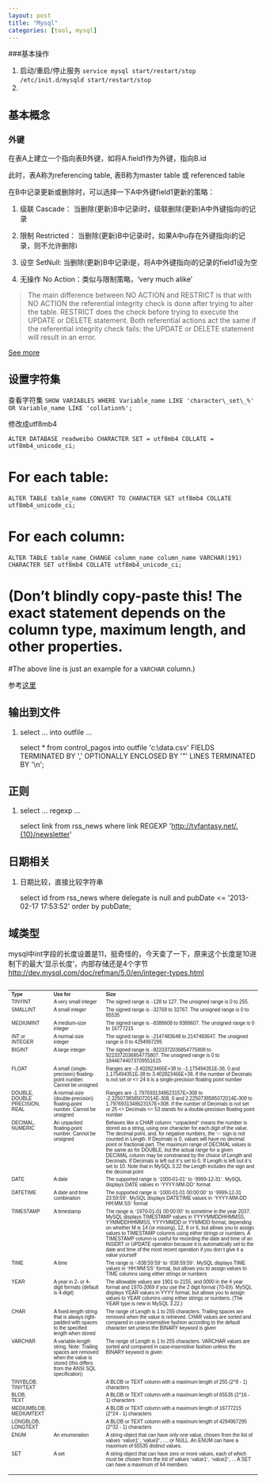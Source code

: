 ```yaml
---
layout: post
title: "Mysql"
categories: [tool, mysql]
---
```


###基本操作
1. 启动/重启/停止服务 `service mysql start/restart/stop` `/etc/init.d/mysqld start/restart/stop`
2. 

## 基本概念

### 外键

在表A上建立一个指向表B外键，如将A.field1作为外键，指向B.id

此时，表A称为referencing table, 表B称为master table 或 referenced table

在B中记录更新或删除时，可以选择一下A中外键field1更新的策略：

1. 级联 Cascade： 当删除(更新)B中记录i时，级联删除(更新)A中外键指向i的记录

1. 限制 Restricted： 当删除(更新)B中记录i时，如果A中u存在外键指向i的记录，则不允许删除i

1. 设空 SetNull:  当删除(更新)B中记录i是，将A中外键指向i的记录的field1设为空

1. 无操作 No Action：类似与限制策略，‘very much alike’
  >The main difference between NO ACTION and RESTRICT is that with NO ACTION the referential integrity check is done after trying to alter the table. RESTRICT does the check before trying to execute the UPDATE or DELETE statement. Both referential actions act the same if the referential integrity check fails: the UPDATE or DELETE statement will result in an error.

[See more](http://en.wikipedia.org/wiki/Foreign_key)

## 设置字符集

查看字符集 `SHOW VARIABLES WHERE Variable_name LIKE 'character\_set\_%' OR Variable_name LIKE 'collation%';`

修改成utf8mb4

    ALTER DATABASE readweibo CHARACTER SET = utf8mb4 COLLATE = utf8mb4_unicode_ci;
# For each table:
    ALTER TABLE table_name CONVERT TO CHARACTER SET utf8mb4 COLLATE utf8mb4_unicode_ci;
# For each column:
    ALTER TABLE table_name CHANGE column_name column_name VARCHAR(191) CHARACTER SET utf8mb4 COLLATE utf8mb4_unicode_ci;
# (Don’t blindly copy-paste this! The exact statement depends on the column type, maximum length, and other properties. 
#The above line is just an example for a `VARCHAR` column.) 


参考[这里](http://www.aydnw.com/html/database/mysql/24603.html)

## 输出到文件
1. select ... into outfile ...

    select * from control_pagos
    into outfile 'c:\\data.csv' 
    FIELDS TERMINATED BY ',' 
    OPTIONALLY ENCLOSED BY '"'
    LINES TERMINATED BY '\n';

## 正则

1. select ... regexp ...

    select link from rss_news where link REGEXP 'http://tvfantasy.net/.{10}/newsletter'

## 日期相关

1. 日期比较，直接比较字符串

    select id from rss_news where delegate is null and pubDate <= '2013-02-17 17:53:52' order by pubDate;

## 域类型


mysql中int字段的长度设置是11，挺奇怪的，今天查了一下，原来这个长度是10进制下的最大‘显示长度’，内部存储还是4个字节 http://dev.mysql.com/doc/refman/5.0/en/integer-types.html

<pre>
<TABLE><TR VALIGN=TOP><TD><FONT FACE="Arial" SIZE="1"><B>Type
<BR></B></FONT></TD><TD><FONT FACE="Arial" SIZE="1"><B>Use for
<BR></B></FONT></TD><TD><FONT FACE="Arial" SIZE="1"><B>Size
<BR></B></FONT></TD></TR><TR VALIGN=TOP><TD><FONT FACE="Arial" SIZE="1">TINYINT
<BR></FONT></TD><TD><FONT FACE="Arial" SIZE="1">A very small integer
<BR></FONT></TD><TD><FONT FACE="Arial" SIZE="1">The signed range is </FONT><FONT FACE="Times New Roman Baltic" SIZE="1">–</FONT><FONT FACE="Arial" SIZE="1">128 to 127. The unsigned range is 0 to 255.
<BR></FONT></TD></TR><TR VALIGN=TOP><TD><FONT FACE="Arial" SIZE="1">SMALLINT
<BR></FONT></TD><TD><FONT FACE="Arial" SIZE="1">A small integer
<BR></FONT></TD><TD><FONT FACE="Arial" SIZE="1">The signed range is </FONT><FONT FACE="Times New Roman Baltic" SIZE="1">–</FONT><FONT FACE="Arial" SIZE="1">32768 to 32767. The unsigned range is 0 to 65535
<BR></FONT></TD></TR><TR VALIGN=TOP><TD><FONT FACE="Arial" SIZE="1">MEDIUMINT
<BR></FONT></TD><TD><FONT FACE="Arial" SIZE="1">A medium-size integer
<BR></FONT></TD><TD><FONT FACE="Arial" SIZE="1">The signed range is </FONT><FONT FACE="Times New Roman Baltic" SIZE="1">–</FONT><FONT FACE="Arial" SIZE="1">8388608 to 8388607. The unsigned range is 0 to 16777215
<BR></FONT></TD></TR><TR VALIGN=TOP><TD><FONT FACE="Arial" SIZE="1">INT or INTEGER
<BR></FONT></TD><TD><FONT FACE="Arial" SIZE="1">A normal-size integer
<BR></FONT></TD><TD><FONT FACE="Arial" SIZE="1">The signed range is </FONT><FONT FACE="Times New Roman Baltic" SIZE="1">–</FONT><FONT FACE="Arial" SIZE="1">2147483648 to 2147483647. The unsigned range is 0 to 4294967295
<BR></FONT></TD></TR><TR VALIGN=TOP><TD><FONT FACE="Arial" SIZE="1">BIGINT
<BR></FONT></TD><TD><FONT FACE="Arial" SIZE="1">A large integer
<BR></FONT></TD><TD><FONT FACE="Arial" SIZE="1">The signed range is </FONT><FONT FACE="Times New Roman Baltic" SIZE="1">–</FONT><FONT FACE="Arial" SIZE="1">9223372036854775808 to 9223372036854775807. The unsigned range is 0 to
18446744073709551615
<BR></FONT></TD></TR><TR VALIGN=TOP><TD><FONT FACE="Arial" SIZE="1">FLOAT
<BR></FONT></TD><TD><FONT FACE="Arial" SIZE="1">A small (single-precision) floating-point number. Cannot be unsigned
<BR></FONT></TD><TD><FONT FACE="Arial" SIZE="1">Ranges are </FONT><FONT FACE="Times New Roman Baltic" SIZE="1">–</FONT><FONT FACE="Arial" SIZE="1">3.402823466E+38 to </FONT><FONT FACE="Times New Roman Baltic" SIZE="1">–</FONT><FONT FACE="Arial" SIZE="1">1.175494351E-38, 0 and 1.175494351E-38 to 3.402823466E+38. If the number of
Decimals is not set or &lt;= 24 it is a single-precision floating point number
<BR></FONT></TD></TR><TR VALIGN=TOP><TD><FONT FACE="Arial" SIZE="1">DOUBLE,
<BR>DOUBLE PRECISION,
<BR>REAL
<BR></FONT></TD><TD><FONT FACE="Arial" SIZE="1">A normal-size (double-precision) floating-point number. Cannot be unsigned
<BR></FONT></TD><TD><FONT FACE="Arial" SIZE="1">Ranges are -1.7976931348623157E+308 to -2.2250738585072014E-308, 0 and
2.2250738585072014E-308 to 1.7976931348623157E+308. If the number of Decimals is not
set or 25 &lt;= Decimals &lt;= 53 stands for a double-precision floating point number
<BR></FONT></TD></TR><TR VALIGN=TOP><TD><FONT FACE="Arial" SIZE="1">DECIMAL,
<BR>NUMERIC
<BR></FONT></TD><TD><FONT FACE="Arial" SIZE="1">An unpacked floating-point number. Cannot be unsigned
<BR></FONT></TD><TD><FONT FACE="Arial" SIZE="1">Behaves like a CHAR column: </FONT><FONT FACE="Times New Roman Baltic" SIZE="1">“</FONT><FONT FACE="Arial" SIZE="1">unpacked</FONT><FONT FACE="Times New Roman Baltic" SIZE="1">”</FONT><FONT FACE="Arial" SIZE="1"> means the number is stored as a string, using one character for each digit of
the value. The decimal point, and, for negative numbers, the </FONT><FONT FACE="Times New Roman Baltic" SIZE="1">‘</FONT><FONT FACE="Arial" SIZE="1">-</FONT><FONT FACE="Times New Roman Baltic" SIZE="1">‘</FONT><FONT FACE="Arial" SIZE="1"> sign is not counted in Length. If Decimals is 0, values will have no decimal
point or fractional part. The maximum range of DECIMAL values is the same as
for DOUBLE, but the actual range for a given DECIMAL column may be constrained by
the choice of Length and Decimals. If Decimals is left out it</FONT><FONT FACE="Times New Roman Baltic" SIZE="1">’</FONT><FONT FACE="Arial" SIZE="1">s set to 0. If Length is left out it</FONT><FONT FACE="Times New Roman Baltic" SIZE="1">’</FONT><FONT FACE="Arial" SIZE="1">s set to 10. Note that in MySQL 3.22 the Length includes the sign and the
decimal point
<BR></FONT></TD></TR><TR VALIGN=TOP><TD><FONT FACE="Arial" SIZE="1">DATE
<BR></FONT></TD><TD><FONT FACE="Arial" SIZE="1">A date
<BR></FONT></TD><TD><FONT FACE="Arial" SIZE="1">The supported range is </FONT><FONT FACE="Times New Roman Baltic" SIZE="1">‘</FONT><FONT FACE="Arial" SIZE="1">1000-01-01</FONT><FONT FACE="Times New Roman Baltic" SIZE="1">’</FONT><FONT FACE="Arial" SIZE="1"> to </FONT><FONT FACE="Times New Roman Baltic" SIZE="1">‘</FONT><FONT FACE="Arial" SIZE="1">9999-12-31</FONT><FONT FACE="Times New Roman Baltic" SIZE="1">’</FONT><FONT FACE="Arial" SIZE="1">. MySQL displays DATE values in </FONT><FONT FACE="Times New Roman Baltic" SIZE="1">‘</FONT><FONT FACE="Arial" SIZE="1">YYYY-MM-DD</FONT><FONT FACE="Times New Roman Baltic" SIZE="1">’</FONT><FONT FACE="Arial" SIZE="1"> format
<BR></FONT></TD></TR><TR VALIGN=TOP><TD><FONT FACE="Arial" SIZE="1">DATETIME
<BR></FONT></TD><TD><FONT FACE="Arial" SIZE="1">A date and time combination
<BR></FONT></TD><TD><FONT FACE="Arial" SIZE="1">The supported range is </FONT><FONT FACE="Times New Roman Baltic" SIZE="1">‘</FONT><FONT FACE="Arial" SIZE="1">1000-01-01 00:00:00</FONT><FONT FACE="Times New Roman Baltic" SIZE="1">’</FONT><FONT FACE="Arial" SIZE="1"> to </FONT><FONT FACE="Times New Roman Baltic" SIZE="1">‘</FONT><FONT FACE="Arial" SIZE="1">9999-12-31 23:59:59</FONT><FONT FACE="Times New Roman Baltic" SIZE="1">’</FONT><FONT FACE="Arial" SIZE="1">. MySQL displays DATETIME values in </FONT><FONT FACE="Times New Roman Baltic" SIZE="1">‘</FONT><FONT FACE="Arial" SIZE="1">YYYY-MM-DD HH:MM:SS</FONT><FONT FACE="Times New Roman Baltic" SIZE="1">’</FONT><FONT FACE="Arial" SIZE="1"> format
<BR></FONT></TD></TR><TR VALIGN=TOP><TD><FONT FACE="Arial" SIZE="1">TIMESTAMP
<BR></FONT></TD><TD><FONT FACE="Arial" SIZE="1">A timestamp
<BR></FONT></TD><TD><FONT FACE="Arial" SIZE="1">The range is </FONT><FONT FACE="Times New Roman Baltic" SIZE="1">‘</FONT><FONT FACE="Arial" SIZE="1">1970-01-01 00:00:00</FONT><FONT FACE="Times New Roman Baltic" SIZE="1">’</FONT><FONT FACE="Arial" SIZE="1"> to sometime in the year 2037. MySQL displays TIMESTAMP values in
YYYYMMDDHHMMSS, YYMMDDHHMMSS, YYYYMMDD or YYMMDD format, depending on whether M is 14 (or
missing), 12, 8 or 6, but allows you to assign values to TIMESTAMP columns using
either strings or numbers. A TIMESTAMP column is useful for recording the date
and time of an INSERT or UPDATE operation because it is automatically set to
the date and time of the most recent operation if you don</FONT><FONT FACE="Times New Roman Baltic" SIZE="1">’</FONT><FONT FACE="Arial" SIZE="1">t give it a value yourself
<BR></FONT></TD></TR><TR VALIGN=TOP><TD><FONT FACE="Arial" SIZE="1">TIME
<BR></FONT></TD><TD><FONT FACE="Arial" SIZE="1">A time
<BR></FONT></TD><TD><FONT FACE="Arial" SIZE="1">The range is </FONT><FONT FACE="Times New Roman Baltic" SIZE="1">‘</FONT><FONT FACE="Arial" SIZE="1">-838:59:59</FONT><FONT FACE="Times New Roman Baltic" SIZE="1">’</FONT><FONT FACE="Arial" SIZE="1"> to </FONT><FONT FACE="Times New Roman Baltic" SIZE="1">‘</FONT><FONT FACE="Arial" SIZE="1">838:59:59</FONT><FONT FACE="Times New Roman Baltic" SIZE="1">’</FONT><FONT FACE="Arial" SIZE="1">. MySQL displays TIME values in </FONT><FONT FACE="Times New Roman Baltic" SIZE="1">‘</FONT><FONT FACE="Arial" SIZE="1">HH:MM:SS</FONT><FONT FACE="Times New Roman Baltic" SIZE="1">’</FONT><FONT FACE="Arial" SIZE="1"> format, but allows you to assign values to TIME columns using either strings
or numbers
<BR></FONT></TD></TR><TR VALIGN=TOP><TD><FONT FACE="Arial" SIZE="1">YEAR
<BR></FONT></TD><TD><FONT FACE="Arial" SIZE="1">A year in 2- or 4- digit formats (default is 4-digit)
<BR></FONT></TD><TD><FONT FACE="Arial" SIZE="1">The allowable values are 1901 to 2155, and 0000 in the 4 year format and
1970-2069 if you use the 2 digit format (70-69). MySQL displays YEAR values in YYYY
format, but allows you to assign values to YEAR columns using either strings or
numbers. (The YEAR type is new in MySQL 3.22.)
<BR></FONT></TD></TR><TR VALIGN=TOP><TD><FONT FACE="Arial" SIZE="1">CHAR
<BR></FONT></TD><TD><FONT FACE="Arial" SIZE="1">A fixed-length string that is always right-padded with spaces to the specified
length when stored
<BR></FONT></TD><TD><FONT FACE="Arial" SIZE="1">The range of Length is 1 to 255 characters. Trailing spaces are removed when
the value is retrieved. CHAR values are sorted and compared in case-insensitive
fashion according to the default character set unless the BINARY keyword is
given
<BR></FONT></TD></TR><TR VALIGN=TOP><TD><FONT FACE="Arial" SIZE="1">VARCHAR
<BR></FONT></TD><TD><FONT FACE="Arial" SIZE="1">A variable-length string. Note: Trailing spaces are removed when the value is
stored (this differs from the ANSI SQL specification)
<BR></FONT></TD><TD><FONT FACE="Arial" SIZE="1">The range of Length is 1 to 255 characters. VARCHAR values are sorted and
compared in case-insensitive fashion unless the BINARY keyword is given
<BR></FONT></TD></TR><TR VALIGN=TOP><TD><FONT FACE="Arial" SIZE="1">TINYBLOB,
<BR>TINYTEXT
<BR></FONT></TD><TD>
<BR></TD><TD><FONT FACE="Arial" SIZE="1">A BLOB or TEXT column with a maximum length of 255 (2^8 - 1) characters
<BR></FONT></TD></TR><TR VALIGN=TOP><TD><FONT FACE="Arial" SIZE="1">BLOB,
<BR>TEXT 
<BR></FONT></TD><TD>
<BR></TD><TD><FONT FACE="Arial" SIZE="1">A BLOB or TEXT column with a maximum length of 65535 (2^16 - 1) characters
<BR></FONT></TD></TR><TR VALIGN=TOP><TD><FONT FACE="Arial" SIZE="1">MEDIUMBLOB,
<BR>MEDIUMTEXT
<BR></FONT></TD><TD>
<BR></TD><TD><FONT FACE="Arial" SIZE="1">A BLOB or TEXT column with a maximum length of 16777215 (2^24 - 1) characters
<BR></FONT></TD></TR><TR VALIGN=TOP><TD><FONT FACE="Arial" SIZE="1">LONGBLOB,
<BR>LONGTEXT
<BR></FONT></TD><TD>
<BR></TD><TD><FONT FACE="Arial" SIZE="1">A BLOB or TEXT column with a maximum length of 4294967295 (2^32 - 1) characters
<BR></FONT></TD></TR><TR VALIGN=TOP><TD><FONT FACE="Arial" SIZE="1">ENUM
<BR></FONT></TD><TD><FONT FACE="Arial" SIZE="1">An enumeration
<BR></FONT></TD><TD><FONT FACE="Arial" SIZE="1">A string object that can have only one value, chosen from the list of values </FONT><FONT FACE="Times New Roman Baltic" SIZE="1">‘</FONT><FONT FACE="Arial" SIZE="1">value1</FONT><FONT FACE="Times New Roman Baltic" SIZE="1">’</FONT><FONT FACE="Arial" SIZE="1">, </FONT><FONT FACE="Times New Roman Baltic" SIZE="1">‘</FONT><FONT FACE="Arial" SIZE="1">value2</FONT><FONT FACE="Times New Roman Baltic" SIZE="1">’</FONT><FONT FACE="Arial" SIZE="1">, ..., or NULL. An ENUM can have a maximum of 65535 distinct values.
<BR></FONT></TD></TR><TR VALIGN=TOP><TD><FONT FACE="Arial" SIZE="1">SET
<BR></FONT></TD><TD><FONT FACE="Arial" SIZE="1">A set
<BR></FONT></TD><TD><FONT FACE="Arial" SIZE="1">A string object that can have zero or more values, each of which must be
chosen from the list of values </FONT><FONT FACE="Times New Roman Baltic" SIZE="1">‘</FONT><FONT FACE="Arial" SIZE="1">value1</FONT><FONT FACE="Times New Roman Baltic" SIZE="1">’</FONT><FONT FACE="Arial" SIZE="1">, </FONT><FONT FACE="Times New Roman Baltic" SIZE="1">‘</FONT><FONT FACE="Arial" SIZE="1">value2</FONT><FONT FACE="Times New Roman Baltic" SIZE="1">’</FONT><FONT FACE="Arial" SIZE="1">, ... A SET can have a maximum of 64 members
<BR>
<BR></FONT></TD></TR></TABLE>
</pre>
